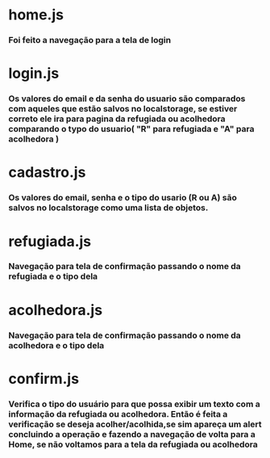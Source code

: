 # home.js

### Foi feito a navegação para a tela de login

# login.js

### Os valores do email e da senha do usuario são comparados com aqueles que estão salvos no localstorage, se estiver correto ele ira para pagina da refugiada ou acolhedora comparando o typo do usuario( "R" para refugiada e "A" para acolhedora )

# cadastro.js

### Os valores do email, senha e o tipo do usario (R ou A) são salvos no localstorage como uma lista de objetos.

# refugiada.js

### Navegação para tela de confirmação passando o nome da refugiada e o tipo dela

# acolhedora.js

### Navegação para tela de confirmação passando o nome da acolhedora e o tipo dela

# confirm.js

### Verifica o tipo do usuário para que possa exibir um texto com a informação da refugiada ou acolhedora. Então é feita a verificação se deseja acolher/acolhida,se sim apareça um alert concluindo a operação e fazendo a navegação de volta para a Home, se não voltamos para a tela da refugiada ou acolhedora
